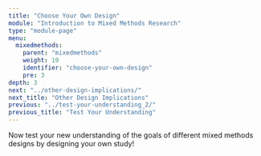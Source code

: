```yaml
---
title: "Choose Your Own Design"
module: "Introduction to Mixed Methods Research"
type: "module-page"
menu:
  mixedmethods:
    parent: "mixedmethods"
    weight: 19
    identifier: "choose-your-own-design"
    pre: 3
depth: 3
next: "../other-design-implications/"
next_title: "Other Design Implications"
previous: "../test-your-understanding_2/"
previous_title: "Test Your Understanding"
---
```

<div class="mixedmethod">
    <div class="pageblock">
        <p>Now test your new understanding of the goals of different mixed methods designs by designing your own study!</p>
    </div>
    <div class="treatment-activity-container">
        <div class="treatment-activity-view"></div>
        <div class="treatment-steps"></div>
    </div>
</div>